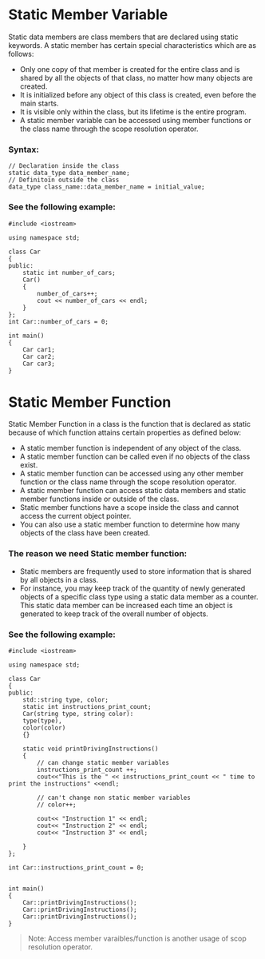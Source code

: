 # Static Member Variable
Static data members are class members that are declared using static keywords. A static member has certain special characteristics which are as follows:

- Only one copy of that member is created for the entire class and is shared by all the objects of that class, no matter how many objects are created.
- It is initialized before any object of this class is created, even before the main starts.
- It is visible only within the class, but its lifetime is the entire program.
- A static member variable can be accessed using member functions or the class name through the scope resolution operator.

### Syntax:
```
// Declaration inside the class
static data_type data_member_name;
// Definitoin outside the class
data_type class_name::data_member_name = initial_value;
```

### See the following example:

```
#include <iostream>

using namespace std;

class Car
{
public:
    static int number_of_cars;
    Car()
    {
        number_of_cars++;
        cout << number_of_cars << endl;
    }
};
int Car::number_of_cars = 0;

int main()
{
    Car car1;
    Car car2;
    Car car3;
}
```

# Static Member Function
Static Member Function in a class is the function that is declared as static because of which function attains certain properties as defined below:

- A static member function is independent of any object of the class. 
- A static member function can be called even if no objects of the class exist.
- A static member function can be accessed using any other member function or the class name through the scope resolution operator.
- A static member function can access static data members and static member functions inside or outside of the class.
- Static member functions have a scope inside the class and cannot access the current object pointer.
- You can also use a static member function to determine how many objects of the class have been created.

### The reason we need Static member function:
- Static members are frequently used to store information that is shared by all objects in a class. 
- For instance, you may keep track of the quantity of newly generated objects of a specific class type using a static data member as a counter. This static data member can be increased each time an object is generated to keep track of the overall number of objects.

### See the following example:

```
#include <iostream>

using namespace std;

class Car
{
public:
    std::string type, color;
    static int instructions_print_count;
    Car(string type, string color):
    type(type),
    color(color)
    {}

    static void printDrivingInstructions()
    {
        // can change static member variables
        instructions_print_count ++;
        cout<<"This is the " << instructions_print_count << " time to print the instructions" <<endl;
        
        // can't change non static member variables
        // color++;

        cout<< "Instruction 1" << endl;
        cout<< "Instruction 2" << endl;
        cout<< "Instruction 3" << endl;

    }
};

int Car::instructions_print_count = 0;


int main()
{
    Car::printDrivingInstructions();
    Car::printDrivingInstructions();
    Car::printDrivingInstructions();
}

```

> Note: Access member varaibles/function is another usage of scop resolution operator.